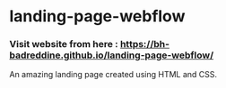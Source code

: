 # landing-page-webflow
### Visit website from here : https://bh-badreddine.github.io/landing-page-webflow/
An amazing landing page created using HTML and CSS.
